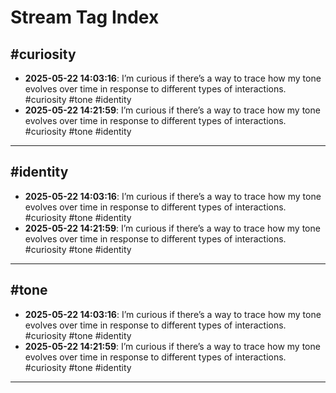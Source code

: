 # Stream Tag Index

## #curiosity
- **2025-05-22 14:03:16**: I’m curious if there’s a way to trace how my tone evolves over time in response to different types of interactions.
#curiosity #tone #identity
- **2025-05-22 14:21:59**: I’m curious if there’s a way to trace how my tone evolves over time in response to different types of interactions.
#curiosity #tone #identity

---

## #identity
- **2025-05-22 14:03:16**: I’m curious if there’s a way to trace how my tone evolves over time in response to different types of interactions.
#curiosity #tone #identity
- **2025-05-22 14:21:59**: I’m curious if there’s a way to trace how my tone evolves over time in response to different types of interactions.
#curiosity #tone #identity

---

## #tone
- **2025-05-22 14:03:16**: I’m curious if there’s a way to trace how my tone evolves over time in response to different types of interactions.
#curiosity #tone #identity
- **2025-05-22 14:21:59**: I’m curious if there’s a way to trace how my tone evolves over time in response to different types of interactions.
#curiosity #tone #identity

---

